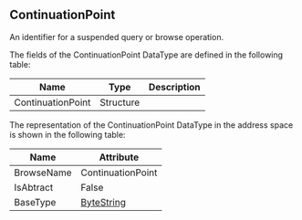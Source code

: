 <!-- datatype -->
## ContinuationPoint
An identifier for a suspended query or browse operation.  
<!-- end of description -->
The fields of the ContinuationPoint DataType are defined in the following table:  

|Name|Type|Description|
|---|---|---|
|ContinuationPoint|Structure||

The representation of the ContinuationPoint DataType in the address space is shown in the following table:  

|Name|Attribute|
|---|---|
|BrowseName|ContinuationPoint|
|IsAbtract|False|
|BaseType|[ByteString](../../../Part3/DataTypes/ByteString/readme.md)|

